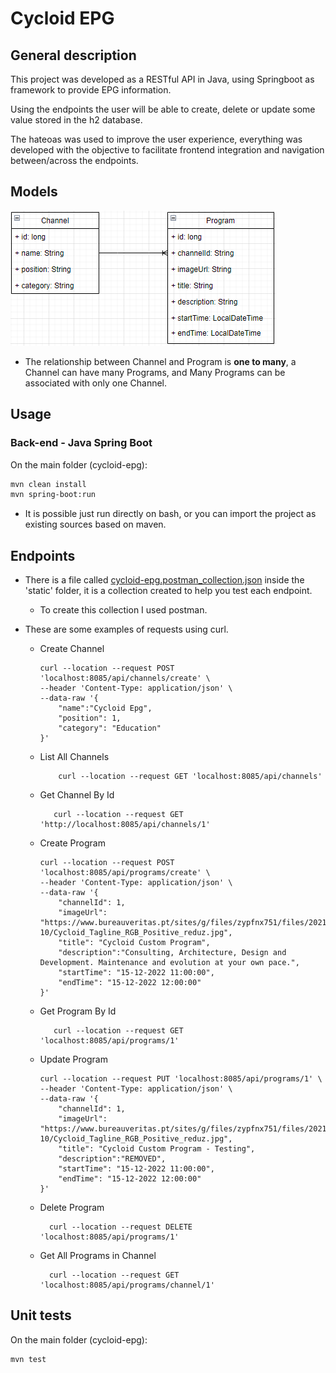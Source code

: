 # Cycloid EPG

## General description
This project was developed as a RESTful API in Java, using Springboot as framework
to provide EPG information.

Using the endpoints the user will be able to create, delete or update some value stored
in the h2 database.

The hateoas was used to improve the user experience, everything was developed with the objective
to facilitate frontend integration and navigation between/across the endpoints.

## Models

![models_cycloid_epg.png](/static/img_1.png)

- The relationship between Channel and Program is **one to many**, a Channel can have many Programs, and Many Programs
can be associated with only one Channel.

## Usage

### Back-end - Java Spring Boot
On the main folder (cycloid-epg):
```bash
mvn clean install
mvn spring-boot:run
```

- It is possible just run directly on bash, or you can import the project as existing sources based on maven.

## Endpoints

- There is a file called [cycloid-epg.postman_collection.json](/static/cycloid-epg.postman_collection.json) inside the 'static' folder, 
it is a collection created to help you test each endpoint.
  - To create this collection I used postman.


- These are some examples of requests using curl.

  - Create Channel
    ```curl
    curl --location --request POST 'localhost:8085/api/channels/create' \
    --header 'Content-Type: application/json' \
    --data-raw '{
        "name":"Cycloid Epg",
        "position": 1, 
        "category": "Education"
    }'
    ```
  - List All Channels
    ```curl
        curl --location --request GET 'localhost:8085/api/channels'
      ```

  - Get Channel By Id
      ```curl
         curl --location --request GET 'http://localhost:8085/api/channels/1'
      ```    

  - Create Program
    ```curl
    curl --location --request POST 'localhost:8085/api/programs/create' \
    --header 'Content-Type: application/json' \
    --data-raw '{
        "channelId": 1,
        "imageUrl": "https://www.bureauveritas.pt/sites/g/files/zypfnx751/files/2021-10/Cycloid_Tagline_RGB_Positive_reduz.jpg", 
        "title": "Cycloid Custom Program",
        "description":"Consulting, Architecture, Design and Development. Maintenance and evolution at your own pace.",
        "startTime": "15-12-2022 11:00:00", 
        "endTime": "15-12-2022 12:00:00"
    }'
    ```
  - Get Program By Id
      ```curl
         curl --location --request GET 'localhost:8085/api/programs/1'
      ```    
  - Update Program
    ```curl
    curl --location --request PUT 'localhost:8085/api/programs/1' \
    --header 'Content-Type: application/json' \
    --data-raw '{
        "channelId": 1,
        "imageUrl": "https://www.bureauveritas.pt/sites/g/files/zypfnx751/files/2021-10/Cycloid_Tagline_RGB_Positive_reduz.jpg", 
        "title": "Cycloid Custom Program - Testing",
        "description":"REMOVED",
        "startTime": "15-12-2022 11:00:00", 
        "endTime": "15-12-2022 12:00:00"
    }'
    ```
  - Delete Program
      ```curl
        curl --location --request DELETE 'localhost:8085/api/programs/1'
      ```    
  - Get All Programs in Channel
      ```curl
        curl --location --request GET 'localhost:8085/api/programs/channel/1'
      ```

## Unit tests
On the main folder (cycloid-epg):
```bash
mvn test
```
